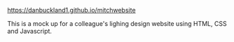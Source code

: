 https://danbuckland1.github.io/mitchwebsite

This is a mock up for a colleague's lighing design website using HTML, CSS and Javascript.
